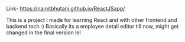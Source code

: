 Link- https://namitbhutani.github.io/ReactJSapp/

This is a project I made for learning React and with other frontend and backend tech :)
Basically its a employee detail editor till now, might get changed in the final version lel
